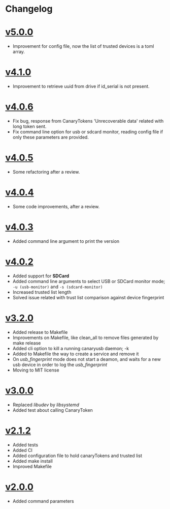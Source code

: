 # Changelog

# [v5.0.0](2024-06-04)

* Improvement for config file, now the list of trusted devices is a toml array.

# [v4.1.0](2023-11-30)

* Improvement to retrieve uuid from drive if id_serial is not present.

# [v4.0.6](2023-11-27)

* Fix bug, response from CanaryTokens 'Unrecoverable data' related with long token sent.
* Fix command line option for usb or sdcard monitor, reading config file if only these parameters are provided.

# [v4.0.5](2023-10-25)

* Some refactoring after a review.

# [v4.0.4](2023-10-23)

* Some code improvements, after a review.

# [v4.0.3](2023-10-18)

* Added command line argument to print the version

# [v4.0.2](2023-10-18)

* Added support for **SDCard**
* Added command line arguments to select USB or SDCard monitor mode; `-u (usb-monitor)` and `-s (sdcard-monitor)`
* Increased trusted list length
* Solved issue related with trust list comparison against device fingerprint

# [v3.2.0](2023-09-18)

* Added release to Makefile
* Improvements on Makefile, like clean_all to remove files generated by make release
* Added cli option to kill a running canaryusb daemon; -k
* Added to Makefile the way to create a service and remove it
* On *usb_fingerprint* mode does not start a deamon, and waits for a new usb device in order to log the *usb_fingerprint*
* Moving to MIT license

# [v3.0.0](2023-09-08)

* Replaced *libudev* by *libsystemd* 
* Added test about calling CanaryToken

# [v2.1.2](2023-08-25)

* Added tests 
* Added CI
* Added configuration file to hold canaryTokens and trusted list
* Added make install
* Improved Makefile

# [v2.0.0](2023-07-09)

* Added command parameters 

